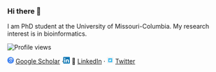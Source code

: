 ### Hi there 👋



I am PhD student at the University of Missouri-Columbia. My research interest is in bioinformatics.
 
![Profile views](https://gpvc.arturio.dev/Rajshekhorroy)  

<img src="sc.png" style="width:15px;height:15px;"> [Google Scholar](https://scholar.google.com/citations?user=bvWKL3UAAAAJ&hl=en) ·<img src="ln.png" style="width:15px;height:15px;"> 👔 [LinkedIn](https://www.linkedin.com/in/rajshekhorroy/) · <img src="tw.jpg" style="width:15px;height:15px;"> [Twitter](https://twitter.com/RajShekhorRoy)




<!--
**RajShekhorRoy/RajShekhorRoy** is a ✨ _special_ ✨ repository because its `README.md` (this file) appears on your GitHub profile.

Here are some ideas to get you started:

- 🔭 I’m currently working on ...
- 🌱 I’m currently learning ...
- 👯 I’m looking to collaborate on ...
- 🤔 I’m looking for help with ...
- 💬 Ask me about ...
- 📫 How to reach me: ...
- 😄 Pronouns: ...
- ⚡ Fun fact: ...
-->
